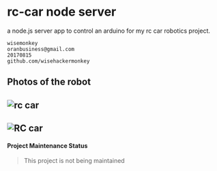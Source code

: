 # rc-car node server
a node.js server app to control an arduino for my rc car robotics project.
```
wisemonkey
oranbusiness@gmail.com
20170815
github.com/wisehackermonkey
```

## Photos of the robot 
![rc car](https://i.imgur.com/xRSNaRQ.jpg)
----
![RC car](https://i.imgur.com/MwdrfEm.jpg)
---
#### Project Maintenance Status 
> This project is not being maintained




